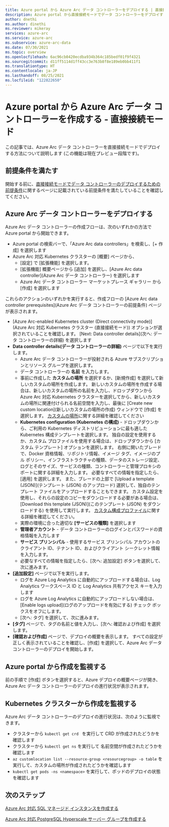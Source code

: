 ```yaml
---
title: Azure portal から Azure Arc データ コントローラーをデプロイする | 直接接続モード
description: Azure portal から直接接続モードでデータ コントローラーをデプロイする方法について説明します。
author: dnethi
ms.author: dinethi
ms.reviewer: mikeray
services: azure-arc
ms.service: azure-arc
ms.subservice: azure-arc-data
ms.date: 07/30/2021
ms.topic: overview
ms.openlocfilehash: 6ac96cb0420ecdba934b364c185bedf01f9f4321
ms.sourcegitcommit: d11ff5114d1ff43cc3e763b8f8e189eb0bb411f1
ms.translationtype: HT
ms.contentlocale: ja-JP
ms.lasthandoff: 08/25/2021
ms.locfileid: "122822650"
---
```

#  <a name="create-azure-arc-data-controller-from-azure-portal---direct-connectivity-mode"></a>Azure portal から Azure Arc データ コントローラーを作成する - 直接接続モード

この記事では、Azure Arc データ コントローラーを直接接続モードでデプロイする方法について説明します (この機能は現在プレビュー段階です)。 

## <a name="complete-prerequisites"></a>前提条件を満たす

開始する前に、[直接接続モードでデータ コントローラーのデプロイするための前提条件](create-data-controller-direct-prerequisites.md)に関するページに記載されている前提条件を満たしていることを確認してください。

## <a name="deploy-azure-arc-data-controller"></a>Azure Arc データ コントローラーをデプロイする

Azure Arc データ コントローラーの作成フローは、次のいずれかの方法で Azure portal から開始できます。

- Azure portal の検索バーで、「Azure Arc data controllers」を検索し、[+ 作成] を選択します
- Azure Arc 対応 Kubernetes クラスターの [概要] ページから、
  - [設定] で [拡張機能] を選択します。
  - [拡張機能] 概要ページから [追加] を選択し、[Azure Arc data controller]\(Azure Arc データ コントローラー\) を選択します
  - Azure Arc データ コントローラー マーケットプレース ギャラリー から [作成] を選択します
  
これらのアクションのいずれかを実行すると、作成フローの [Azure Arc data controller prerequisites]\(Azure Arc データ コントローラーの前提条件\) ページが表示されます。

- [Azure Arc-enabled Kubernetes cluster (Direct connectivity mode)]\(Azure Arc 対応 Kubernetes クラスター (直接接続モード)\) オプションが選択されていることを確認します。 [Next: Data controller details]\(次へ: データ コントローラーの詳細\) を選択します
- **Data controller details\(データ コントローラーの詳細\)** ページで以下を実行します。
  - Azure Arc データ コントローラーが投射される Azure サブスクリプションとリソース グループを選択します。
  - データ コントローラーの **名前** を入力します。
  - 事前に作成した **カスタムの場所** を選択するか、[新規作成] を選択して新しいカスタムの場所を作成します。 新しいカスタムの場所を作成する場合は、新しいカスタムの場所の名前を入力し、ドロップダウンから Azure Arc 対応 Kubernetes クラスターを選択してから、新しいカスタムの場所に関連付けられる名前空間を入力し、最後に [Create new custom location]\(新しいカスタムの場所の作成\) ウィンドウで [作成] を選択します。 [カスタムの場所](../kubernetes/conceptual-custom-locations.md)に関する詳細を確認してください
  - **Kubernetes configuration (Kubernetes の構成)** - ドロップダウンから、ご利用の Kubernetes ディストリビューションに最も適した Kubernetes 構成テンプレートを選択します。 独自の設定を使用するか、カスタム プロファイルを使用する場合は、ドロップダウンから [カスタム テンプレート] オプションを選択します。 右側に開いたブレードで、Docker 資格情報、リポジトリ情報、イメージ タグ、イメージのプル ポリシー、インフラストラクチャの種類、データのストレージ設定、ログとそのサイズ、サービスの種類、コントローラーと管理プロキシのポートに関する詳細を入力します。 必要なすべての情報を指定したら、[適用] を選択します。 また、ブレードの上部で [Upload a template (JSON)]\(テンプレート (JSON) のアップロード\) 選択して、独自のテンプレート ファイルをアップロードすることもできます。 カスタム設定を使用し、それらの設定のコピーをダウンロードする必要がある場合は、[Download this template (JSON)]\(このテンプレート (JSON) をダウンロードする\) を使用して実行します。 [カスタム構成プロファイル](create-custom-configuration-template.md)に関する詳細を確認してください。
  - 実際の環境に合った適切な **[サービスの種類]** を選択します
  - **管理者アカウント** - データ コントローラーのログインとパスワードの資格情報を入力します
  - **サービス プリンシパル** - 使用するサービス プリンシパル アカウントのクライアント ID、テナント ID、およびクライアント シークレット情報を入力します。
  - 必要なすべての情報を指定したら、[次へ: 追加設定] ボタンを選択して、次に進みます。
- **[追加設定]** ページで以下を実行します。
  - ログを Azure Log Analytics に自動的にアップロードする場合は、Log Analytics ワークスペース ID と Log Analytics 共有アクセス キーを入力します
  - ログを Azure Log Analytics に自動的にアップロードしない場合は、[Enable logs upload]\(ログのアップロードを有効にする\) チェック ボックスをオフにします。
  - [次へ: タグ] を選択して、次に進みます。
- **[タグ]** ページで、タグの名前と値を入力し、[次へ: 確認および作成] を選択します。
- **[確認および作成]** ページで、デプロイの概要を表示します。 すべての設定が正しく表示されていることを確認し、[作成] を選択して、Azure Arc データ コントローラーのデプロイを開始します。

## <a name="monitor-the-creation-from-azure-portal"></a>Azure portal から作成を監視する

前の手順で [作成] ボタンを選択すると、Azure デプロイの概要ページが開き、Azure Arc データ コントローラーのデプロイの進行状況が表示されます。

## <a name="monitor-the-creation-from-your-kubernetes-cluster"></a>Kubernetes クラスターから作成を監視する

Azure Arc データ コントローラーのデプロイの進行状況は、次のように監視できます。

- クラスターから ```kubectl get crd ``` を実行して CRD が作成されたどうかを確認します  
- クラスターから ```kubectl get ns``` を実行して 名前空間が作成されたどうかを確認します
- ```az customlocation list --resource-group <resourcegroup> -o table``` を実行して、カスタムの場所が作成されたどうかを確認します 
- ```kubectl get pods -ns <namespace>``` を実行して、ポッドのデプロイの状態を確認します

## <a name="next-steps"></a>次のステップ

[Azure Arc 対応 SQL マネージド インスタンスを作成する](create-sql-managed-instance.md)

[Azure Arc 対応 PostgreSQL Hyperscale サーバー グループを作成する](create-postgresql-hyperscale-server-group.md)
